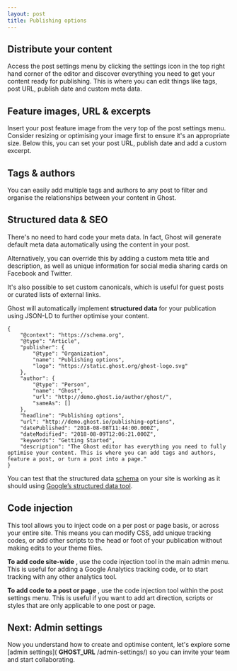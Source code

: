 ```yaml
---
layout: post
title: Publishing options
---
```


## Distribute your content

Access the post settings menu by clicking the settings icon in the top right hand corner of the editor and discover everything you need to get your content ready for publishing. This is where you can edit things like tags, post URL, publish date and custom meta data.

## Feature images, URL & excerpts

Insert your post feature image from the very top of the post settings menu. Consider resizing or optimising your image first to ensure it's an appropriate size. Below this, you can set your post URL, publish date and add a custom excerpt.

## Tags & authors

You can easily add multiple tags and authors to any post to filter and organise the relationships between your content in Ghost.

## Structured data & SEO

There's no need to hard code your meta data. In fact, Ghost will generate default meta data automatically using the content in your post.

Alternatively, you can override this by adding a custom meta title and description, as well as unique information for social media sharing cards on Facebook and Twitter.

It's also possible to set custom canonicals, which is useful for guest posts or curated lists of external links.

Ghost will automatically implement **structured data** for your publication using JSON-LD to further optimise your content.

    {
        "@context": "https://schema.org",
        "@type": "Article",
        "publisher": {
            "@type": "Organization",
            "name": "Publishing options",
            "logo": "https://static.ghost.org/ghost-logo.svg"
        },
        "author": {
            "@type": "Person",
            "name": "Ghost",
            "url": "http://demo.ghost.io/author/ghost/",
            "sameAs": []
        },
        "headline": "Publishing options",
        "url": "http://demo.ghost.io/publishing-options",
        "datePublished": "2018-08-08T11:44:00.000Z",
        "dateModified": "2018-08-09T12:06:21.000Z",
        "keywords": "Getting Started",
        "description": "The Ghost editor has everything you need to fully optimise your content. This is where you can add tags and authors, feature a post, or turn a post into a page."
    }
        

You can test that the structured data [schema](https://schema.org/) on your site is working as it should using [Google’s structured data tool](https://search.google.com/structured-data/testing-tool).

## Code injection

This tool allows you to inject code on a per post or page basis, or across your entire site. This means you can modify CSS, add unique tracking codes, or add other scripts to the head or foot of your publication without making edits to your theme files.

**To add code site-wide** , use the code injection tool in the main admin menu. This is useful for adding a Google Analytics tracking code, or to start tracking with any other analytics tool.

**To add code to a post or page** , use the code injection tool within the post settings menu. This is useful if you want to add art direction, scripts or styles that are only applicable to one post or page.

## Next: Admin settings

Now you understand how to create and optimise content, let's explore some [admin settings]( __GHOST_URL__ /admin-settings/) so you can invite your team and start collaborating.

